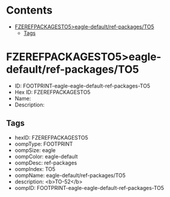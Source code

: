 



Contents
========

* [FZEREFPACKAGESTO5>eagle-default/ref-packages/TO5](#fzerefpackagesto5eagle-defaultref-packagesto5)
	* [Tags](#tags)

# FZEREFPACKAGESTO5>eagle-default/ref-packages/TO5

- ID: FOOTPRINT-eagle-eagle-default-ref-packages-TO5
- Hex ID: FZEREFPACKAGESTO5
- Name: 
- Description: 

## Tags

- hexID: FZEREFPACKAGESTO5
- oompType: FOOTPRINT
- oompSize: eagle
- oompColor: eagle-default
- oompDesc: ref-packages
- oompIndex: TO5
- oompName: eagle-default/ref-packages/TO5
- description: &lt;b&gt;TO-52&lt;/b&gt;
- oompID: FOOTPRINT-eagle-eagle-default-ref-packages-TO5
